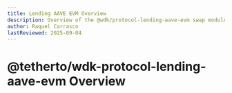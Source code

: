 ```yaml
---
title: Lending AAVE EVM Overview
description: Overview of the @wdk/protocol-lending-aave-evm swap module
author: Raquel Carrasco
lastReviewed: 2025-09-04
---
```


# @tetherto/wdk-protocol-lending-aave-evm Overview
